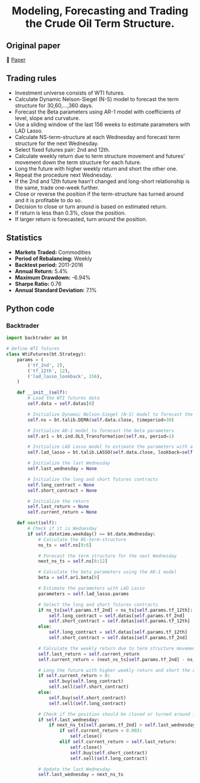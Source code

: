 <div align="center">
  <h1>Modeling, Forecasting and Trading the Crude Oil Term Structure.</h1>
</div>

## Original paper

📕 [Paper](https://papers.ssrn.com/sol3/papers.cfm?abstract_id=2874869)

## Trading rules

- Investment universe consists of WTI futures.
- Calculate Dynamic Nelson-Siegel (N-S) model to forecast the term structure for 30,60,…,360 days.
- Forecast the Beta parameters using AR-1 model with coefficients of level, slope and curvature.
- Use a sliding window of the last 156 weeks to estimate parameters with LAD Lasso.
- Calculate NS-term-structure at each Wednesday and forecast term structure for the next Wednesday.
- Select fixed futures pair: 2nd and 12th.
- Calculate weekly return due to term structure movement and futures’ movement down the term structure for each future.
- Long the future with higher weekly return and short the other one.
- Repeat the procedure next Wednesday.
- If the 2nd and 12th future hasn’t changed and long-short relationship is the same, trade one-week further.
- Close or reverse the position if the term-structure has turned around and it is profitable to do so.
- Decision to close or turn around is based on estimated return.
- If return is less than 0.3%, close the position.
- If larger return is forecasted, turn around the position.

## Statistics

- **Markets Traded:** Commodities
- **Period of Rebalancing:** Weekly
- **Backtest period:** 2011-2016
- **Annual Return:** 5.4%
- **Maximum Drawdown:** -6.94%
- **Sharpe Ratio:** 0.76
- **Annual Standard Deviation:** 7.1%

## Python code

### Backtrader

```python
import backtrader as bt

# Define WTI futures
class WtiFutures(bt.Strategy):
    params = (
        ('tf_2nd', 2),
        ('tf_12th', 12),
        ('lad_lasso_lookback', 156),
    )

    def __init__(self):
        # Load the WTI futures data
        self.data = self.datas[0]

        # Initialize Dynamic Nelson-Siegel (N-S) model to forecast the term structure
        self.ns = bt.talib.DEMA(self.data.close, timeperiod=30)

        # Initialize AR-1 model to forecast the beta parameters
        self.ar1 = bt.ind.OLS_Transformation(self.ns, period=1)

        # Initialize LAD Lasso model to estimate the parameters with a sliding window
        self.lad_lasso = bt.talib.LASSO(self.data.close, lookback=self.params.lad_lasso_lookback)

        # Initialize the last Wednesday
        self.last_wednesday = None

        # Initialize the long and short futures contracts
        self.long_contract = None
        self.short_contract = None

        # Initialize the return
        self.last_return = None
        self.current_return = None

    def next(self):
        # Check if it is Wednesday
        if self.datetime.weekday() == bt.date.Wednesday:
            # Calculate the NS-term-structure
            ns_ts = self.ns[0:6]

            # Forecast the term structure for the next Wednesday
            next_ns_ts = self.ns[6:12]

            # Calculate the beta parameters using the AR-1 model
            beta = self.ar1.beta[0]

            # Estimate the parameters with LAD Lasso
            parameters = self.lad_lasso.params

            # Select the long and short futures contracts
            if ns_ts[self.params.tf_2nd] < ns_ts[self.params.tf_12th]:
                self.long_contract = self.datas[self.params.tf_2nd]
                self.short_contract = self.datas[self.params.tf_12th]
            else:
                self.long_contract = self.datas[self.params.tf_12th]
                self.short_contract = self.datas[self.params.tf_2nd]

            # Calculate the weekly return due to term structure movement and futures' movement down the term structure for each future
            self.last_return = self.current_return
            self.current_return = (next_ns_ts[self.params.tf_2nd] - ns_ts[self.params.tf_2nd]) - beta * (self.long_contract.close[0] - self.short_contract.close[0])

            # Long the future with higher weekly return and short the other one
            if self.current_return > 0:
                self.buy(self.long_contract)
                self.sell(self.short_contract)
            else:
                self.buy(self.short_contract)
                self.sell(self.long_contract)

            # Check if the position should be closed or turned around if the term-structure has turned around
            if self.last_wednesday:
                if next_ns_ts[self.params.tf_2nd] > self.last_wednesday[self.params.tf_2nd]:
                    if self.current_return < 0.003:
                        self.close()
                    elif self.current_return > self.last_return:
                        self.close()
                        self.buy(self.short_contract)
                        self.sell(self.long_contract)

            # Update the last Wednesday
            self.last_wednesday = next_ns_ts
```